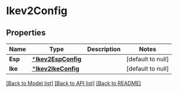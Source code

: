 # Ikev2Config

## Properties
Name | Type | Description | Notes
------------ | ------------- | ------------- | -------------
**Esp** | [***Ikev2EspConfig**](IKEV2ESPConfig.md) |  | [default to null]
**Ike** | [***Ikev2IkeConfig**](IKEV2IKEConfig.md) |  | [default to null]

[[Back to Model list]](../README.md#documentation-for-models) [[Back to API list]](../README.md#documentation-for-api-endpoints) [[Back to README]](../README.md)


